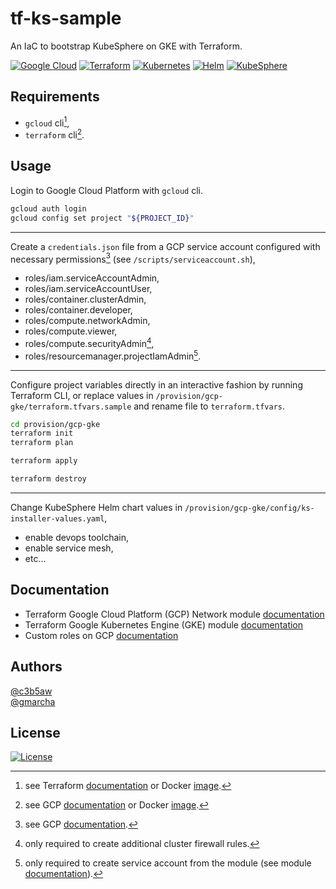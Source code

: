 # tf-ks-sample

An IaC to bootstrap KubeSphere on GKE with Terraform.

[![Google Cloud](https://img.shields.io/badge/GCP-%234285F4.svg?style=for-the-badge&logo=google-cloud&logoColor=white)](https://cloud.google.com/docs?hl=fr)
[![Terraform](https://img.shields.io/badge/terraform-%235835CC.svg?style=for-the-badge&logo=terraform&logoColor=white)](https://developer.hashicorp.com/terraform)
[![Kubernetes](https://img.shields.io/badge/kubernetes-%23326ce5.svg?style=for-the-badge&logo=kubernetes&logoColor=white)](https://kubernetes.io/docs/home/)
[![Helm](https://img.shields.io/badge/helm-%23267a9e.svg?style=for-the-badge&logo=helm&logoColor=white)](https://helm.sh/docs/)
[![KubeSphere](https://img.shields.io/badge/kubesphere-%2351b484.svg?style=for-the-badge&logo=kubernetes&logoColor=white)](https://www.kubesphere.io/docs/v3.3/)

## Requirements

- `gcloud` cli[^1],
- `terraform` cli[^2].

## Usage

Login to Google Cloud Platform with `gcloud` cli.

```bash
gcloud auth login
gcloud config set project "${PROJECT_ID}"
```

---

Create a `credentials.json` file from a GCP service account configured with necessary permissions[^3] (see `/scripts/serviceaccount.sh`),
- roles/iam.serviceAccountAdmin,
- roles/iam.serviceAccountUser,
- roles/container.clusterAdmin,
- roles/container.developer,
- roles/compute.networkAdmin,
- roles/compute.viewer,
- roles/compute.securityAdmin[^4],
- roles/resourcemanager.projectIamAdmin[^5].

---

Configure project variables directly in an interactive fashion by running Terraform CLI,
or replace values in `/provision/gcp-gke/terraform.tfvars.sample` and rename file to `terraform.tfvars`.

```bash
cd provision/gcp-gke
terraform init
terraform plan
```
```bash
terraform apply
```
```bash
terraform destroy
```

---

Change KubeSphere Helm chart values in `/provision/gcp-gke/config/ks-installer-values.yaml`,
- enable devops toolchain,
- enable service mesh,
- etc...

## Documentation

- Terraform Google Cloud Platform (GCP) Network module [documentation](https://registry.terraform.io/modules/terraform-google-modules/network/google/latest)
- Terraform Google Kubernetes Engine (GKE) module [documentation](https://registry.terraform.io/modules/terraform-google-modules/kubernetes-engine/google/latest)
- Custom roles on GCP [documentation](https://cloud.google.com/iam/docs/creating-custom-roles)

## Authors

[@c3b5aw](https://github.com/c3b5aw)\
[@gmarcha](https://github.com/gmarcha)

## License

[![License](https://img.shields.io/badge/License-Apache_2.0-blue.svg)](https://opensource.org/licenses/Apache-2.0)

[^1]: see Terraform [documentation](https://developer.hashicorp.com/terraform/downloads) or Docker [image](https://hub.docker.com/r/hashicorp/terraform/).
[^2]: see GCP [documentation](https://cloud.google.com/sdk/docs/install) or Docker [image](https://hub.docker.com/r/google/cloud-sdk/).
[^3]: see GCP [documentation](https://cloud.google.com/iam/docs/service-accounts-create).
[^4]: only required to create additional cluster firewall rules.
[^5]: only required to create service account from the module (see module [documentation](https://registry.terraform.io/modules/terraform-google-modules/kubernetes-engine/google/latest#configure-a-service-account)).
